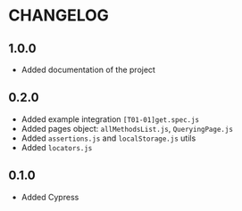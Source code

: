 # CHANGELOG

## 1.0.0

- Added documentation of the project

## 0.2.0

- Added example integration `[T01-01]get.spec.js`
- Added pages object: `allMethodsList.js`, `QueryingPage.js`
- Added `assertions.js` and `localStorage.js` utils
- Added `locators.js`

## 0.1.0

- Added Cypress
